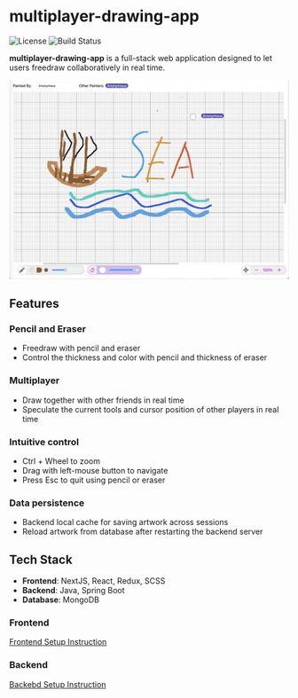 # multiplayer-drawing-app

![License](https://img.shields.io/badge/license-MIT-blue.svg)
![Build Status](https://img.shields.io/badge/build-passing-brightgreen.svg)

**multiplayer-drawing-app** is a full-stack web application designed to 
let users freedraw collaboratively in real time.

![Preview](preview.png)

## Features

### Pencil and Eraser
- Freedraw with pencil and eraser
- Control the thickness and color with pencil and thickness of eraser

### Multiplayer
- Draw together with other friends in real time
- Speculate the current tools and cursor position of other players in real time

### Intuitive control
- Ctrl + Wheel to zoom
- Drag with left-mouse button to navigate
- Press Esc to quit using pencil or eraser

### Data persistence
- Backend local cache for saving artwork across sessions
- Reload artwork from database after restarting the backend server

## Tech Stack

- **Frontend**: NextJS, React, Redux, SCSS
- **Backend**: Java, Spring Boot
- **Database**: MongoDB

### Frontend

[Frontend Setup Instruction](drawing-frontend/README.md)

### Backend

[Backebd Setup Instruction](drawing-backend/README.md)

